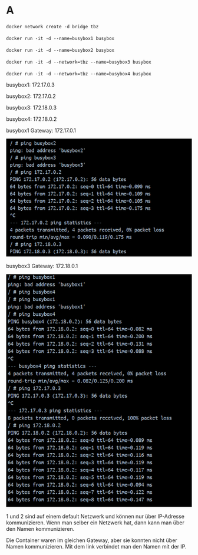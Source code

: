# A
````
docker network create -d bridge tbz

docker run -it -d --name=busybox1 busybox

docker run -it -d --name=busybox2 busybox

docker run -it -d --network=tbz --name=busybox3 busybox

docker run -it -d --network=tbz --name=busybox4 busybox
````

busybox1: 172.17.0.3

busybox2: 172.17.0.2

busybox3: 172.18.0.3

busybox4: 172.18.0.2



busybox1 Gateway: 172.17.0.1

![Screenshot details page](https://github.com/NikolaBogosavljevic/M347_NiBog/blob/main/KN03/images/pingbusybox1.png)

busybox3 Gateway: 172.18.0.1

![Screenshot details page](https://github.com/NikolaBogosavljevic/M347_NiBog/blob/main/KN03/images/pingbusybox3.png)



1 und 2 sind auf einem default Netzwerk und können nur über IP-Adresse kommunizieren. Wenn man selber ein Netzwerk hat, dann kann man über den Namen kommunizieren.


Die Container waren im gleichen Gateway, aber sie konnten nicht über Namen kommunizieren. Mit dem link verbindet man den Namen mit der IP.

